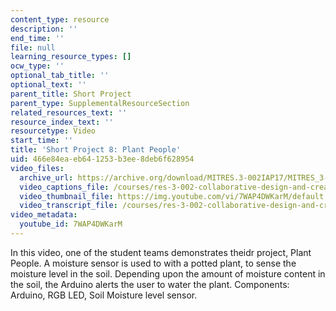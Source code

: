 ```yaml
---
content_type: resource
description: ''
end_time: ''
file: null
learning_resource_types: []
ocw_type: ''
optional_tab_title: ''
optional_text: ''
parent_title: Short Project
parent_type: SupplementalResourceSection
related_resources_text: ''
resource_index_text: ''
resourcetype: Video
start_time: ''
title: 'Short Project 8: Plant People'
uid: 466e84ea-eb64-1253-b3ee-8deb6f628954
video_files:
  archive_url: https://archive.org/download/MITRES.3-002IAP17/MITRES_3-002IAP17_Short_Project_8_300k.mp4
  video_captions_file: /courses/res-3-002-collaborative-design-and-creative-expression-with-arduino-microcontrollers-january-iap-2017/eb84787269915050b71f3137c5551b0c_7WAP4DWKarM.vtt
  video_thumbnail_file: https://img.youtube.com/vi/7WAP4DWKarM/default.jpg
  video_transcript_file: /courses/res-3-002-collaborative-design-and-creative-expression-with-arduino-microcontrollers-january-iap-2017/b34640e0768cce611625d83d928c13e5_7WAP4DWKarM.pdf
video_metadata:
  youtube_id: 7WAP4DWKarM
---
```


In this video, one of the student teams demonstrates theidr project, Plant People. A moisture sensor is used to with a potted plant, to sense the moisture level in the soil. Depending upon the amount of moisture content in the soil, the Arduino alerts the user to water the plant. Components: Arduino, RGB LED, Soil Moisture level sensor.